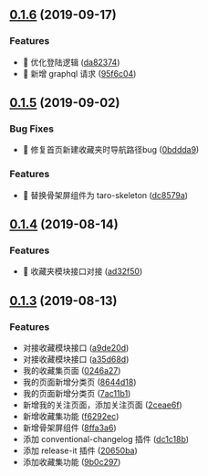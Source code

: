 ## [0.1.6](https://github.com/lentoo/code-audition/compare/0.1.5...0.1.6) (2019-09-17)


### Features

* 🎸 优化登陆逻辑 ([da82374](https://github.com/lentoo/code-audition/commit/da82374))
* 🎸 新增 graphql 请求 ([95f6c04](https://github.com/lentoo/code-audition/commit/95f6c04))



## [0.1.5](https://github.com/lentoo/code-audition/compare/0.1.4...0.1.5) (2019-09-02)


### Bug Fixes

* 🐛 修复首页新建收藏夹时导航路径bug ([0bddda9](https://github.com/lentoo/code-audition/commit/0bddda9))


### Features

* 🎸 替换骨架屏组件为 taro-skeleton ([dc8579a](https://github.com/lentoo/code-audition/commit/dc8579a))



## [0.1.4](https://github.com/lentoo/code-audition/compare/0.1.3...0.1.4) (2019-08-14)


### Features

* 🎸 收藏夹模块接口对接 ([ad32f50](https://github.com/lentoo/code-audition/commit/ad32f50))



## [0.1.3](https://github.com/lentoo/code-audition/compare/0246a27...0.1.3) (2019-08-13)


### Features

* 对接收藏模块接口 ([a9de20d](https://github.com/lentoo/code-audition/commit/a9de20d))
* 对接收藏模块接口 ([a35d68d](https://github.com/lentoo/code-audition/commit/a35d68d))
* 我的收藏集页面 ([0246a27](https://github.com/lentoo/code-audition/commit/0246a27))
* 我的页面新增分类页 ([8644d18](https://github.com/lentoo/code-audition/commit/8644d18))
* 我的页面新增分类页 ([7ac11b1](https://github.com/lentoo/code-audition/commit/7ac11b1))
* 新增我的关注页面，添加关注页面 ([2ceae6f](https://github.com/lentoo/code-audition/commit/2ceae6f))
* 新增收藏集功能 ([f6292ec](https://github.com/lentoo/code-audition/commit/f6292ec))
* 新增骨架屏组件 ([8ffa3a6](https://github.com/lentoo/code-audition/commit/8ffa3a6))
* 添加 conventional-changelog 插件 ([dc1c18b](https://github.com/lentoo/code-audition/commit/dc1c18b))
* 添加 release-it 插件 ([20650ba](https://github.com/lentoo/code-audition/commit/20650ba))
* 添加收藏集功能 ([9b0c297](https://github.com/lentoo/code-audition/commit/9b0c297))



